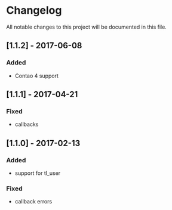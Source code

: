# Changelog
All notable changes to this project will be documented in this file.

## [1.1.2] - 2017-06-08

### Added
- Contao 4 support

## [1.1.1] - 2017-04-21

### Fixed
- callbacks

## [1.1.0] - 2017-02-13

### Added
- support for tl_user

### Fixed
- callback errors
